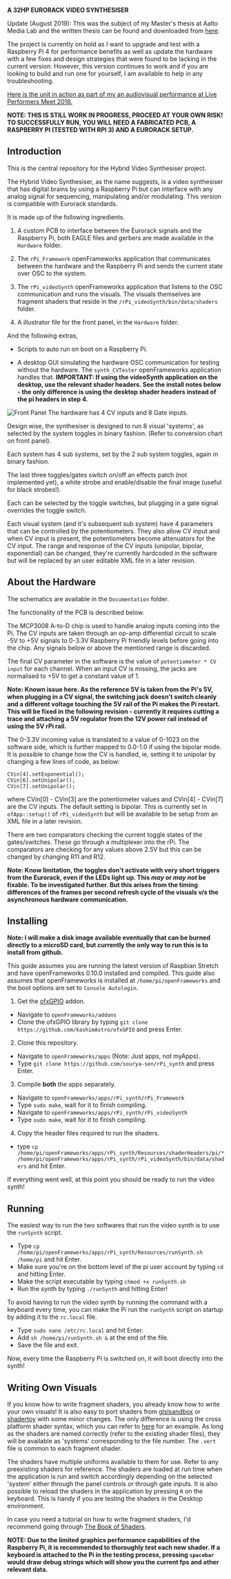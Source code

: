 **A 32HP EURORACK VIDEO SYNTHESISER**

Update (August 2019): This was the subject of my Master's thesis at Aalto Media Lab and the written thesis can be found and downloaded from [here](https://aaltodoc.aalto.fi/handle/123456789/38068).

The project is currently on hold as I want to upgrade and test with a Raspberry Pi 4 for performance benefits as well as update the hardware with a few fixes and design strategies that were found to be lacking in the current version. However, this version continues to work and if you are looking to build and run one for yourself, I am available to help in any troubleshooting.

[Here is the unit in action as part of my an audiovisual performance at Live Performers Meet 2018.](https://vimeo.com/277031718/060efab75c)

**NOTE: THIS IS STILL WORK IN PROGRESS, PROCEED AT YOUR OWN RISK! TO SUCCESSFULLY RUN, YOU WILL NEED A FABRICATED PCB, A RASPBERRY PI (TESTED WITH RPI 3) AND A EURORACK SETUP.**

## Introduction
This is the central repository for the Hybrid Video Synthesiser project.

The Hybrid Video Synthesiser, as the name suggests, is a video synthesiser that has digital brains by using a Raspberry Pi but can interface with any analog signal for sequencing, manipulating and/or modulating. This version is compatible with Eurorack standards.

It is made up of the following ingredients.
1. A custom PCB to interface between the Eurorack signals and the Raspberry Pi, both EAGLE files and gerbers are made available in the `Hardware` folder.

2. The `rPi_Framework` openFrameworks application that communicates between the hardware and the Raspberry Pi and sends the current state over OSC to the system.

3. The `rPi_videoSynth` openFrameworks application that listens to the OSC communication and runs the visuals. The visuals themselves are fragment shaders that reside in the `/rPi_videoSynth/bin/data/shaders` folder.

4. A illustrator file for the front panel, in the `Hardware` folder.

And the following extras,
* Scripts to auto run on boot on a Raspberry Pi.

* A desktop GUI simulating the hardware OSC communication for testing without the hardware. The `synth_CVTester` openFrameworks application handles that. **IMPORTANT: If using the videoSynth application on the desktop, use the relevant shader headers. See the install notes below - the only difference is using the desktop shader headers instead of the pi headers in step 4.**

![Front Panel](Documentation/frontpanel.jpeg?raw=true "Front Panel")
The hardware has 4 CV inputs and 8 Gate inputs.

Design wise, the synthesiser is designed to run 8 visual 'systems', as selected by the system toggles in binary fashion. (Refer to conversion chart on front panel).

Each system has 4 sub systems, set by the 2 sub system toggles, again in binary fashion.

The last three toggles/gates switch on/off an effects patch (not implemented yet), a white strobe and enable/disable the final image (useful for black strobes!).

Each can be selected by the toggle switches, but plugging in a gate signal overrides the toggle switch.

Each visual system (and it's subsequent sub system) have 4 parameters that can be controlled by the potentiometers. They also allow CV input and when CV input is present, the potentiometers become attenuators for the CV input. The range and response of the CV inputs (unipolar, bipolar, exponential) can be changed, they're currently hardcoded in the software but will be replaced by an user editable XML file in a later revision.

## About the Hardware
The schematics are available in the `Documentation` folder.

The functionality of the PCB is described below.

The MCP3008 A-to-D chip is used to handle analog inputs coming into the Pi. The CV inputs are taken through an op-amp differential circuit to scale -5V to +5V signals to 0-3.3V Raspberry Pi friendly levels before going into the chip. Any signals below or above the mentioned range is discarded.

The final CV parameter in the software is the value of `potentiometer * CV input` for each channel. When an input CV is missing, the jacks are normalised to +5V to get a constant value of 1.

**Note: Known issue here. As the reference 5V is taken from the Pi's 5V, when plugging in a CV signal, the switching jack doesn't switch cleanly and a different voltage touching the 5V rail of the Pi makes the Pi restart. This will be fixed in the following revision - currently it requires cutting a trace and attaching a 5V regulator from the 12V power rail instead of using the 5V rPi rail.**

The 0-3.3V incoming value is translated to a value of 0-1023 on the software side, which is further mapped to 0.0-1.0 if using the bipolar mode. It is possible to change how the CV is handled, ie, setting it to unipolar by changing a few lines of code, as below:

```
CVin[4].setExponential();
CVin[6].setUnipolar();
CVin[7].setUnipolar();
```

where CVin[0] - CVin[3] are the potentiometer values and CVin[4] - CVin[7] are the CV inputs. The default setting is bipolar. This is currently set in `ofApp::setup()` of `rPi_videoSynth` but will be available to be setup from an XML file in a later revision.

There are two comparators checking the current toggle states of the gates/switches. These go through a multiplexer into the rPi. The comparators are checking for any values above 2.5V but this can be changed by changing R11 and R12.

**Note: Know limitation, the toggles don't activate with very short triggers from the Eurorack, even if the LEDs light up. This _may_ or _may not_ be fixable. To be investigated further. But this arises from the timing differences of the frames per second refresh cycle of the visuals v/s the asynchronous hardware communication.**


## Installing
**Note: I will make a disk image available eventually that can be burned directly to a microSD card, but currently the only way to run this is to install from github.**

This guide assumes you are running the latest version of Raspbian Stretch and have openFrameworks 0.10.0 installed and compiled. This guide also assumes that openFrameworks is installed at `/home/pi/openFrameworks` and the boot options are set to `Console Autologin`.

1. Get the [ofxGPIO](https://github.com/kashimAstro/ofxGPIO) addon.
  * Navigate to `openFrameworks/addons`
  * Clone the ofxGPIO library by typing `git clone https://github.com/kashimAstro/ofxGPIO` and press Enter.

2. Clone this repository.
  * Navigate to `openFrameworks/apps` (Note: Just apps, not myApps).
  * Type `git clone https://github.com/sourya-sen/rPi_synth` and press Enter.

3. Compile **both** the apps separately.
  * Navigate to `openFrameworks/apps/rPi_synth/rPi_Framework`
  * Type `sudo make`, wait for it to finish compiling.
  * Navigate to `openFrameworks/apps/rPi_synth/rPi_videoSynth`
  * Type `sudo make`, wait for it to finish compiling.

4. Copy the header files required to run the shaders.
  * type `cp /home/pi/openFrameworks/apps/rPi_synth/Resources/shaderHeaders/pi/* /home/pi/openFrameworks/apps/rPi_synth/rPi_videoSynth/bin/data/shaders` and hit Enter.

If everything went well, at this point you should be ready to run the video synth!

## Running
The easiest way to run the two softwares that run the video synth is to use the `runSynth` script.

  * Type `cp /home/pi/openFrameworks/apps/rPi_synth/Resources/runSynth.sh /home/pi` and hit Enter.
  * Make sure you're on the bottom level of the pi user account by typing `cd` and hitting Enter.
  * Make the script executable by typing `chmod +x runSynth.sh`
  * Run the synth by typing `./runSynth` and hitting Enter!

To avoid having to run the video synth by running the command with a keyboard every time, you can make the Pi run the `runSynth` script on startup by adding it to the `rc.local` file.

  * Type `sudo nano /etc/rc.local` and hit Enter.
  * Add `sh /home/pi/runSynth.sh &` at the end of the file.
  * Save the file and exit.

Now, every time the Raspberry Pi is switched on, it will boot directly into the synth!

## Writing Own Visuals
If you know how to write fragment shaders, you already know how to write your own visuals! It is also easy to port shaders from [glslsandbox](http://glslsandbox.com/) or [shadertoy](https://www.shadertoy.com/) with some minor changes. The only difference is using the cross platform shader syntax, which you can refer to [here](https://github.com/sourya-sen/oF_crossPlatformShaderExample) for an example. As long as the shaders are named correctly (refer to the existing shader files), they will be available as 'systems' corresponding to the file number. The `.vert` file is common to each fragment shader.

The shaders have multiple uniforms available to them for use. Refer to any preexisting shaders for reference. The shaders are loaded at run time when the application is run and switch accordingly depending on the selected 'system' either through the panel controls or through gate inputs. It is also possible to reload the shaders in the application by pressing `R` on the keyboard. This is handy if you are testing the shaders in the Desktop environment.

In case you need a tutorial on how to write fragment shaders, I'd recommend going through [The Book of Shaders](https://thebookofshaders.com/).

**NOTE: Due to the limited graphics performance capabilities of the Raspberry Pi, it is recommended to thoroughly test each new shader. If a keyboard is attached to the Pi in the testing process, pressing `spacebar` would draw debug strings which will show you the current fps and other relevant data.**
